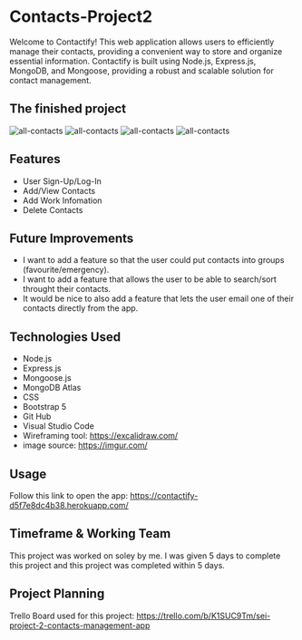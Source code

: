 # Contacts-Project2

Welcome to Contactify! This web application allows users to efficiently manage their contacts, providing a convenient way to store and organize essential information. Contactify is built using Node.js, Express.js, MongoDB, and Mongoose, providing a robust and scalable solution for contact management.

## The finished project
<img src="https://i.imgur.com/p6u9p2e.png" alt="all-contacts">

<img src="https://i.imgur.com/pUfZCqa.png" alt="all-contacts">

<img src="https://i.imgur.com/IGOYDpi.png" alt="all-contacts">

<img src="https://i.imgur.com/RNbzdaR.png" alt="all-contacts">

## Features 

- User Sign-Up/Log-In
- Add/View Contacts
- Add Work Infomation
- Delete Contacts

## Future Improvements 

- I want to add a feature so that the user could put contacts into groups (favourite/emergency).
- I want to add a feature that allows the user to be able to search/sort throught their contacts.
- It would be nice to also add a feature that lets the user email one of their contacts directly from the app.

## Technologies Used 

- Node.js
- Express.js
- Mongoose.js
- MongoDB Atlas
- CSS
- Bootstrap 5
- Git Hub
- Visual Studio Code
- Wireframing tool: https://excalidraw.com/
- image source: https://imgur.com/

## Usage 

Follow this link to open the app:
https://contactify-d5f7e8dc4b38.herokuapp.com/

## Timeframe & Working Team 

This project was worked on soley by me. I was given 5 days to complete this project and this project was completed within 5 days.

## Project Planning

Trello Board used for this project: https://trello.com/b/K1SUC9Tm/sei-project-2-contacts-management-app



